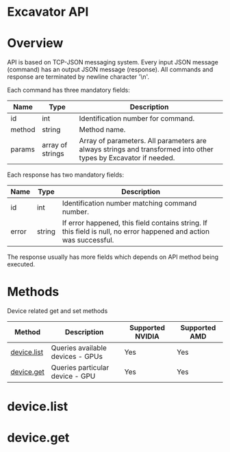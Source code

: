 # Excavator API

# Overview

API is based on TCP-JSON messaging system. Every input JSON message (command) has an output JSON message (response). All commands and response are terminated by newline character '\n'.

Each command has three mandatory fields:

Name | Type | Description
-----|------|-------------
id | int | Identification number for command.
method | string | Method name.
params | array of strings | Array of parameters. All parameters are always strings and transformed into other types by Excavator if needed.

Each response has two mandatory fields:

Name | Type | Description
-----|------|-----------
id | int | Identification number matching command number.
error | string | If error happened, this field contains string. If this field is null, no error happened and action was successful.

The response usually has more fields which depends on API method being executed.


# Methods

Device related get and set methods

Method | Description | Supported NVIDIA | Supported AMD
-------|-------------|-------------|----------------
[device\.list](#device-list) | Queries available devices - GPUs | Yes | Yes
[device\.get](#device-get) | Queries particular device - GPU | Yes | Yes


# <a name="device-list"></a> device.list

# <a name="device-get"></a> device.get
